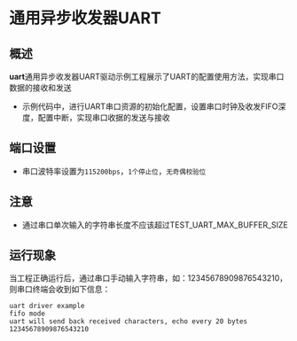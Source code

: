 # 通用异步收发器UART

## 概述

**uart**通用异步收发器UART驱动示例工程展示了UART的配置使用方法，实现串口数据的接收和发送
- 示例代码中，进行UART串口资源的初始化配置，设置串口时钟及收发FIFO深度，配置中断，实现串口收据的发送与接收

## 端口设置

-  串口波特率设置为``115200bps``，``1个停止位``，``无奇偶校验位``

## 注意

- 通过串口单次输入的字符串长度不应该超过TEST_UART_MAX_BUFFER_SIZE

## 运行现象

当工程正确运行后，通过串口手动输入字符串，如：12345678909876543210，则串口终端会收到如下信息：
```console
uart driver example
fifo mode
uart will send back received characters, echo every 20 bytes
12345678909876543210
```
